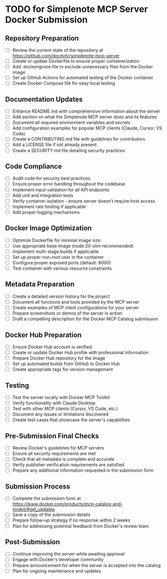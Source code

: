# TODO for Simplenote MCP Server Docker Submission

## Repository Preparation
- [ ] Review the current state of the repository at https://github.com/docdyhr/simplenote-mcp-server
- [ ] Create or update Dockerfile to ensure proper containerization
- [ ] Add .dockerignore file to exclude unnecessary files from the Docker image
- [ ] Set up GitHub Actions for automated testing of the Docker container
- [ ] Create Docker Compose file for easy local testing

## Documentation Updates
- [ ] Enhance README.md with comprehensive information about the server
- [ ] Add section on what the Simplenote MCP server does and its features
- [ ] Document all required environment variables and secrets
- [ ] Add configuration examples for popular MCP clients (Claude, Cursor, VS Code)
- [ ] Create a CONTRIBUTING.md file with guidelines for contributors
- [ ] Add a LICENSE file if not already present
- [ ] Create a SECURITY.md file detailing security practices

## Code Compliance
- [ ] Audit code for security best practices
- [ ] Ensure proper error handling throughout the codebase
- [ ] Implement input validation for all API endpoints
- [ ] Add unit and integration tests
- [ ] Verify container isolation - ensure server doesn't require host access
- [ ] Implement rate limiting if applicable
- [ ] Add proper logging mechanisms

## Docker Image Optimization
- [ ] Optimize Dockerfile for minimal image size
- [ ] Use appropriate base image (node:20-slim recommended)
- [ ] Implement multi-stage builds if applicable
- [ ] Set up proper non-root user in the container
- [ ] Configure proper exposed ports (default: 8000)
- [ ] Test container with various resource constraints

## Metadata Preparation
- [ ] Create a detailed version history for the project
- [ ] Document all functions and tools provided by the MCP server
- [ ] Create examples of MCP client configurations for your server
- [ ] Prepare screenshots or demos of the server in action
- [ ] Draft a compelling description for the Docker MCP Catalog submission

## Docker Hub Preparation
- [ ] Ensure Docker Hub account is verified
- [ ] Create or update Docker Hub profile with professional information
- [ ] Prepare Docker Hub repository for the image
- [ ] Set up automated builds from GitHub to Docker Hub
- [ ] Create appropriate tags for version management

## Testing
- [ ] Test the server locally with Docker MCP Toolkit
- [ ] Verify functionality with Claude Desktop
- [ ] Test with other MCP clients (Cursor, VS Code, etc.)
- [ ] Document any issues or limitations discovered
- [ ] Create test cases that showcase the server's capabilities

## Pre-Submission Final Checks
- [ ] Review Docker's guidelines for MCP servers
- [ ] Ensure all security requirements are met
- [ ] Check that all metadata is complete and accurate
- [ ] Verify publisher verification requirements are satisfied
- [ ] Prepare any additional information requested in the submission form

## Submission Process
- [ ] Complete the submission form at https://www.docker.com/products/mcp-catalog-and-toolkit/#get_updates
- [ ] Save a copy of the submission details
- [ ] Prepare follow-up strategy if no response within 2 weeks
- [ ] Plan for addressing potential feedback from Docker's review team

## Post-Submission
- [ ] Continue improving the server while awaiting approval
- [ ] Engage with Docker's developer community
- [ ] Prepare announcement for when the server is accepted into the catalog
- [ ] Plan for ongoing maintenance and updates
